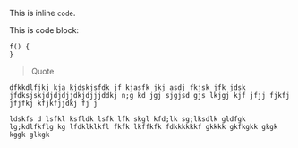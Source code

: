This is inline `code`.

This is code block:
```
f() {
}
```
> Quote

`dfkkdlfjkj kja kjdskjsfdk jf kjasfk jkj asdj fkjsk jfk jdsk jfdksjskjdjdjdjjdkjdjjjddkj n;g kd jgj sjgjsd gjs lkjgj kjf jfjj fjkfj jfjfkj kfjkfjjdkj fj j`
```
ldskfs d lsfkl ksfldk lsfk lfk skgl kfd;lk sg;lksdlk gldfgk lg;kdlfkflg kg lfdklklkfl fkfk lkffkfk fdkkkkkkf gkkkk gkfkgkk gkgk kggk glkgk
```
